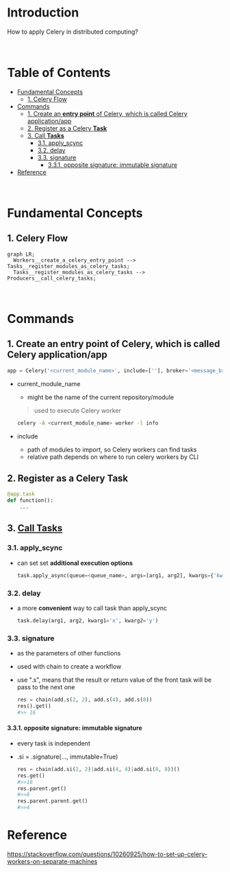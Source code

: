 <!-- omit in toc -->
# Introduction
How to apply Celery in distributed computing?

<br />

<!-- omit in toc -->
# Table of Contents
- [Fundamental Concepts](#fundamental-concepts)
  - [1. Celery Flow](#1-celery-flow)
- [Commands](#commands)
  - [1. Create an **entry point** of Celery, which is called Celery application/app](#1-create-an-entry-point-of-celery-which-is-called-celery-applicationapp)
  - [2. Register as a Celery **Task**](#2-register-as-a-celery-task)
  - [3. Call **Tasks**](#3-call-tasks)
    - [3.1. apply_scync](#31-apply_scync)
    - [3.2. delay](#32-delay)
    - [3.3. signature](#33-signature)
      - [3.3.1. opposite signature: immutable signature](#331-opposite-signature-immutable-signature)
- [Reference](#reference)

<br />

# Fundamental Concepts

## 1. Celery Flow
```mermaid
graph LR;
  Workers__create_a_celery_entry_point --> Tasks__register_modules_as_celery_tasks;
  Tasks__register_modules_as_celery_tasks --> Producers__call_celery_tasks;
```

<br />

# Commands 

## 1. Create an **entry point** of Celery, which is called Celery application/app

  ```python
  app = Celery('<current_module_name>', include=[''], broker='<message_broker_URL>')
  ```

* current_module_name
  * might be the name of the current repository/module
  > used to execute Celery worker

  ```sh
  celery -A <current_module_name> worker -l info 
  ```

* include
  * path of modules to import, so Celery workers can find tasks
  * relative path depends on where to run celery workers by CLI


## 2. Register as a Celery **Task**
  ```python
  @app.task
  def function():
      ...
  ```

## 3. [Call **Tasks**](https://docs.celeryq.dev/en/stable/userguide/calling.html#guide-calling)

### 3.1. apply_scync
* can set set **additional execution options**

  ```python
  task.apply_async(queue=<queue_name>, args=[arg1, arg2], kwargs={'kwarg1': 'x', 'kwarg2': 'y'})  
  ```

### 3.2. delay
* a more **convenient** way to call task than apply_scync
        
  ```python
  task.delay(arg1, arg2, kwarg1='x', kwarg2='y')
  ```


### 3.3. signature
* as the parameters of other functions
* used with chain to create a workflow
* use ".s", means that the result or return value of the front task will be pass to the next one

  ```python
  res = chain(add.s(2, 2), add.s(4), add.s(8))
  res().get()
  #>> 16
  ```


#### 3.3.1. opposite signature: immutable signature
* every task is independent
* .si = .signature(..., immutable=True)
  
  ```python
  res = chain(add.si(2, 2)|add.si(4, 4)|add.si(8, 8))()
  res.get()
  #>>16
  res.parent.get()
  #>>8
  res.parent.parent.get()
  #>>4
  ```


# Reference

https://stackoverflow.com/questions/10260925/how-to-set-up-celery-workers-on-separate-machines
